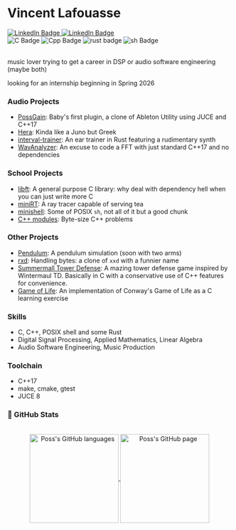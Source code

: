 # Vincent Lafouasse

<div id="social">
  <a href="https://www.linkedin.com/in/vincent-lafouasse/">
    <img src="https://img.shields.io/badge/LinkedIn-blue?style=flat&logo=linkedin&logoColor=white" alt="LinkedIn Badge"/>
  </a>
  <a href="https://github.com/vincent-lafouasse/MyResume/blob/main/cv_lafouasse.pdf">
    <img src="https://img.shields.io/badge/Resume-red?style=flat&logo=ReadMe&logoColor=white" alt="LinkedIn Badge"/>
  </a>
</div>

<div id="tech">
  <img src="https://img.shields.io/badge/C-555555?style=flat&logo=c&logoColor=white" alt="C Badge"/>
  <img src="https://img.shields.io/badge/C%2B%2B-F34B7E?style=flat&logo=c%2B%2B&logoColor=white" alt="Cpp Badge"/>
  <img src="https://img.shields.io/badge/Rust-DEA584?style=flat&logo=rust&logoColor=black" alt="rust badge"/>
  <img src="https://img.shields.io/badge/Bash-89E051?style=flat&logo=GNU%20Bash&logoColor=black" alt="sh Badge"/>
</div>

</br>

music lover trying to get a career in DSP or audio software engineering (maybe both)

looking for an internship beginning in Spring 2026

### Audio Projects
- [PossGain](https://github.com/vincent-lafouasse/PossGain): Baby's first plugin, a clone of Ableton Utility using JUCE and C++17
- [Hera](https://github.com/vincent-lafouasse/Hera): Kinda like a Juno but Greek
- [interval-trainer](https://github.com/vincent-lafouasse/interval-trainer): An ear trainer in Rust featuring a rudimentary synth
- [WavAnalyzer](https://github.com/vincent-lafouasse/WavAnalyzer): An excuse to code a FFT with just standard C++17 and no dependencies


### School Projects
- [libft](https://github.com/vincent-lafouasse/libft): A general purpose C library: why deal with dependency hell when you can just write more C
- [miniRT](https://github.com/vincent-lafouasse/miniRT): A ray tracer capable of serving tea
- [minishell](https://github.com/vincent-lafouasse/minishell): Some of POSIX `sh`, not all of it but a good chunk
- [C++ modules](https://github.com/vincent-lafouasse/cxx-modules): Byte-size C++ problems

### Other Projects
- [Pendulum](https://github.com/vincent-lafouasse/Pendulum): A pendulum simulation (soon with two arms)
- [rxd](https://github.com/vincent-lafouasse/rxd): Handling bytes: a clone of `xxd` with a funnier name
- [Summermall Tower Defense](https://github.com/vincent-lafouasse/Summermall-TD): A mazing tower defense game inspired by Wintermaul TD. Basically in C with a conservative use of C++ features for convenience.
- [Game of Life](https://github.com/vincent-lafouasse/Conway-Game-of-Life): An implementation of Conway's Game of Life as a C learning exercise


### Skills

- C, C++, POSIX shell and some Rust
- Digital Signal Processing, Applied Mathematics, Linear Algebra
- Audio Software Engineering, Music Production

### Toolchain

- C++17
- make, cmake, gtest
- JUCE 8


### 🔬 GitHub Stats
</br>
<div align="center"> 
   <a href="https://github.com/vincent-lafouasse" >
     <img align="center" src="https://github-readme-stats.vercel.app/api/top-langs/?username=vincent-lafouasse&langs_count=3&theme=github_dark&hide=html,css,lua,cmake,shell,makefile"" alt="Poss's GitHub languages" height="200"/>
   </a>

   <a href="https://github.com/vincent-lafouasse">
       <img align="center" src="https://github-readme-stats.vercel.app/api/?username=vincent-lafouasse&theme=github_dark&show_icons=true&include_all_commits=true" alt="Poss's GitHub page" height="200"/>
   </a>
</div>
